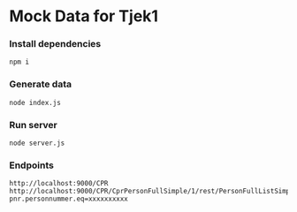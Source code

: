 # Mock Data for Tjek1

### Install dependencies
```
npm i
```

### Generate data
```
node index.js
```

### Run server
```
node server.js
```

### Endpoints
```
http://localhost:9000/CPR
http://localhost:9000/CPR/CprPersonFullSimple/1/rest/PersonFullListSimple?pnr.personnummer.eq=xxxxxxxxxx
```
